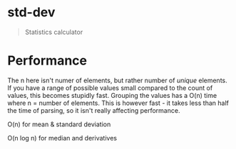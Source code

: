 # std-dev

> Statistics calculator

# Performance

The n here isn't numer of elements, but rather number of *unique* elements.
If you have a range of possible values small compared to the count of values, this becomes stupidly fast.
Grouping the values has a O(n) time where n = number of elements. This is however fast - it takes less than half the time of parsing, so it isn't really affecting performance.

O(n) for mean & standard deviation

O(n log n) for median and derivatives
